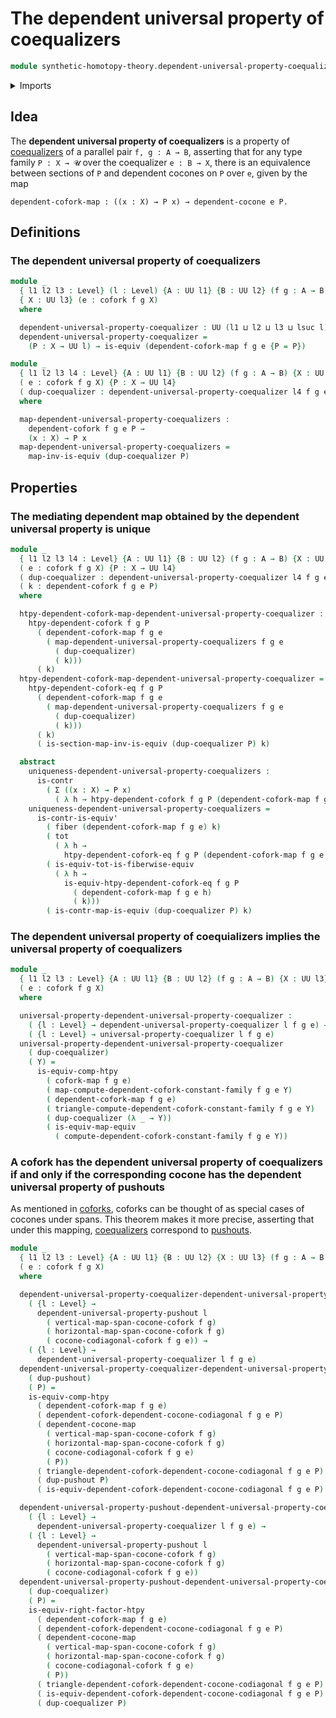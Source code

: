 # The dependent universal property of coequalizers

```agda
module synthetic-homotopy-theory.dependent-universal-property-coequalizers where
```

<details><summary>Imports</summary>

```agda
open import foundation.contractible-maps
open import foundation.contractible-types
open import foundation.dependent-pair-types
open import foundation.equivalences
open import foundation.fibers-of-maps
open import foundation.functoriality-dependent-pair-types
open import foundation.homotopies
open import foundation.universe-levels

open import synthetic-homotopy-theory.coforks
open import synthetic-homotopy-theory.dependent-cocones-under-spans
open import synthetic-homotopy-theory.dependent-coforks
open import synthetic-homotopy-theory.dependent-universal-property-pushouts
open import synthetic-homotopy-theory.universal-property-coequalizers
```

</details>

## Idea

The **dependent universal property of coequalizers** is a property of
[coequalizers](synthetic-homotopy-theory.coequalizers.md) of a parallel pair
`f, g : A → B`, asserting that for any type family `P : X → 𝓤` over the
coequalizer `e : B → X`, there is an equivalence between sections of `P` and
dependent cocones on `P` over `e`, given by the map

```text
dependent-cofork-map : ((x : X) → P x) → dependent-cocone e P.
```

## Definitions

### The dependent universal property of coequalizers

```agda
module _
  { l1 l2 l3 : Level} (l : Level) {A : UU l1} {B : UU l2} (f g : A → B)
  { X : UU l3} (e : cofork f g X)
  where

  dependent-universal-property-coequalizer : UU (l1 ⊔ l2 ⊔ l3 ⊔ lsuc l)
  dependent-universal-property-coequalizer =
    (P : X → UU l) → is-equiv (dependent-cofork-map f g e {P = P})

module _
  { l1 l2 l3 l4 : Level} {A : UU l1} {B : UU l2} (f g : A → B) {X : UU l3}
  ( e : cofork f g X) {P : X → UU l4}
  ( dup-coequalizer : dependent-universal-property-coequalizer l4 f g e)
  where

  map-dependent-universal-property-coequalizers :
    dependent-cofork f g e P →
    (x : X) → P x
  map-dependent-universal-property-coequalizers =
    map-inv-is-equiv (dup-coequalizer P)
```

## Properties

### The mediating dependent map obtained by the dependent universal property is unique

```agda
module _
  { l1 l2 l3 l4 : Level} {A : UU l1} {B : UU l2} (f g : A → B) {X : UU l3}
  ( e : cofork f g X) {P : X → UU l4}
  ( dup-coequalizer : dependent-universal-property-coequalizer l4 f g e)
  ( k : dependent-cofork f g e P)
  where

  htpy-dependent-cofork-map-dependent-universal-property-coequalizer :
    htpy-dependent-cofork f g P
      ( dependent-cofork-map f g e
        ( map-dependent-universal-property-coequalizers f g e
          ( dup-coequalizer)
          ( k)))
      ( k)
  htpy-dependent-cofork-map-dependent-universal-property-coequalizer =
    htpy-dependent-cofork-eq f g P
      ( dependent-cofork-map f g e
        ( map-dependent-universal-property-coequalizers f g e
          ( dup-coequalizer)
          ( k)))
      ( k)
      ( is-section-map-inv-is-equiv (dup-coequalizer P) k)

  abstract
    uniqueness-dependent-universal-property-coequalizers :
      is-contr
        ( Σ ((x : X) → P x)
          ( λ h → htpy-dependent-cofork f g P (dependent-cofork-map f g e h) k))
    uniqueness-dependent-universal-property-coequalizers =
      is-contr-is-equiv'
        ( fiber (dependent-cofork-map f g e) k)
        ( tot
          ( λ h →
            htpy-dependent-cofork-eq f g P (dependent-cofork-map f g e h) k))
        ( is-equiv-tot-is-fiberwise-equiv
          ( λ h →
            is-equiv-htpy-dependent-cofork-eq f g P
              ( dependent-cofork-map f g e h)
              ( k)))
        ( is-contr-map-is-equiv (dup-coequalizer P) k)
```

### The dependent universal property of coequializers implies the universal property of coequalizers

```agda
module _
  { l1 l2 l3 : Level} {A : UU l1} {B : UU l2} (f g : A → B) {X : UU l3}
  ( e : cofork f g X)
  where

  universal-property-dependent-universal-property-coequalizer :
    ( {l : Level} → dependent-universal-property-coequalizer l f g e) →
    ( {l : Level} → universal-property-coequalizer l f g e)
  universal-property-dependent-universal-property-coequalizer
    ( dup-coequalizer)
    ( Y) =
      is-equiv-comp-htpy
        ( cofork-map f g e)
        ( map-compute-dependent-cofork-constant-family f g e Y)
        ( dependent-cofork-map f g e)
        ( triangle-compute-dependent-cofork-constant-family f g e Y)
        ( dup-coequalizer (λ _ → Y))
        ( is-equiv-map-equiv
          ( compute-dependent-cofork-constant-family f g e Y))
```

### A cofork has the dependent universal property of coequalizers if and only if the corresponding cocone has the dependent universal property of pushouts

As mentioned in [coforks](synthetic-homotopy-theory.coforks.md), coforks can be
thought of as special cases of cocones under spans. This theorem makes it more
precise, asserting that under this mapping,
[coequalizers](synthetic-homotopy-theory.coequalizers.md) correspond to
[pushouts](synthetic-homotopy-theory.pushouts.md).

```agda
module _
  { l1 l2 l3 : Level} {A : UU l1} {B : UU l2} {X : UU l3} (f g : A → B)
  ( e : cofork f g X)
  where

  dependent-universal-property-coequalizer-dependent-universal-property-pushout :
    ( {l : Level} →
      dependent-universal-property-pushout l
        ( vertical-map-span-cocone-cofork f g)
        ( horizontal-map-span-cocone-cofork f g)
        ( cocone-codiagonal-cofork f g e)) →
    ( {l : Level} →
      dependent-universal-property-coequalizer l f g e)
  dependent-universal-property-coequalizer-dependent-universal-property-pushout
    ( dup-pushout)
    ( P) =
    is-equiv-comp-htpy
      ( dependent-cofork-map f g e)
      ( dependent-cofork-dependent-cocone-codiagonal f g e P)
      ( dependent-cocone-map
        ( vertical-map-span-cocone-cofork f g)
        ( horizontal-map-span-cocone-cofork f g)
        ( cocone-codiagonal-cofork f g e)
        ( P))
      ( triangle-dependent-cofork-dependent-cocone-codiagonal f g e P)
      ( dup-pushout P)
      ( is-equiv-dependent-cofork-dependent-cocone-codiagonal f g e P)

  dependent-universal-property-pushout-dependent-universal-property-coequalizer :
    ( {l : Level} →
      dependent-universal-property-coequalizer l f g e) →
    ( {l : Level} →
      dependent-universal-property-pushout l
        ( vertical-map-span-cocone-cofork f g)
        ( horizontal-map-span-cocone-cofork f g)
        ( cocone-codiagonal-cofork f g e))
  dependent-universal-property-pushout-dependent-universal-property-coequalizer
    ( dup-coequalizer)
    ( P) =
    is-equiv-right-factor-htpy
      ( dependent-cofork-map f g e)
      ( dependent-cofork-dependent-cocone-codiagonal f g e P)
      ( dependent-cocone-map
        ( vertical-map-span-cocone-cofork f g)
        ( horizontal-map-span-cocone-cofork f g)
        ( cocone-codiagonal-cofork f g e)
        ( P))
      ( triangle-dependent-cofork-dependent-cocone-codiagonal f g e P)
      ( is-equiv-dependent-cofork-dependent-cocone-codiagonal f g e P)
      ( dup-coequalizer P)
```
